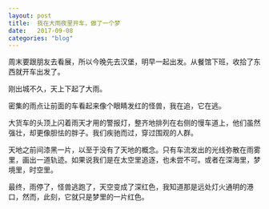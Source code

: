 ```yaml
---
layout: post
title:  我在大雨夜里开车，做了一个梦
date:   2017-09-08
categories: "blog"
---
```


周末要跟朋友去看展，所以今晚先去汉堡，明早一起出发。从餐馆下班，收拾了东西就开车出发了。  

刚出城不久，天上下起了大雨。  

密集的雨点让前面的车看起来像个眼睛发红的怪兽，我在追，它在逃。  

大货车的头顶上闪着雨天才用的警报灯，整齐地排列在右侧的慢车道上，他们虽然强壮，却更像胆怯的胖子。我们疾驰而过，穿过围观的人群。  

天地之前间漆黑一片，以至于没有了天地的概念。只有车流发出的光线弥散在雨雾里，画出一道轨迹。如果说我们是在太空里追逐，也未尝不可。或者在深海里，梦境里，时空里。  

最终，雨停了，怪兽逃跑了，天空变成了深红色，我知道那是远处灯火通明的港口，然而，此刻，它就只是梦里的一片红色。  

